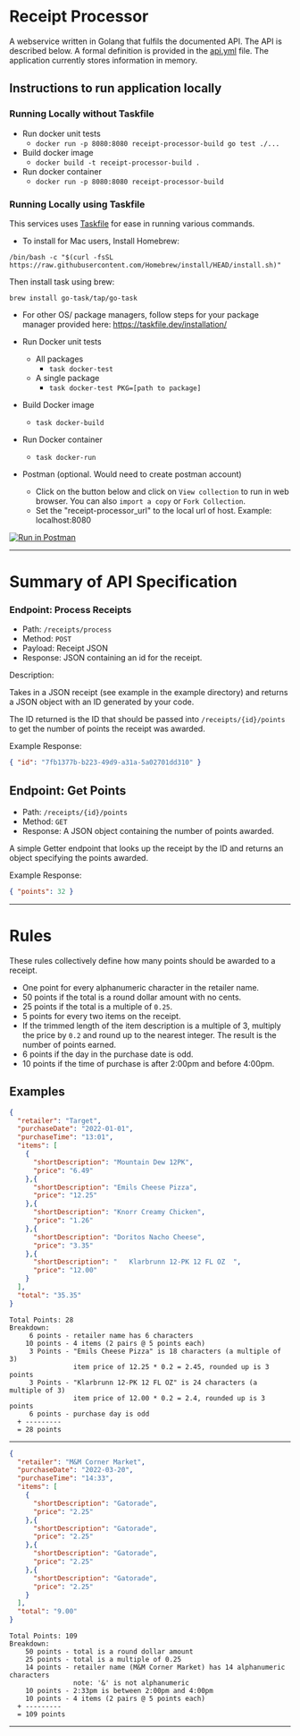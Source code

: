 # Receipt Processor

A webservice written in Golang that fulfils the documented API. The API is described below. A formal definition is provided 
in the [api.yml](./api.yml) file. The application currently stores information in memory.

## Instructions to run application locally

### Running Locally without Taskfile
* Run docker unit tests
  * ``` docker run -p 8080:8080 receipt-processor-build go test ./... ```
* Build docker image
  * ``` docker build -t receipt-processor-build . ```
* Run docker container
  * ``` docker run -p 8080:8080 receipt-processor-build ```

### Running Locally using Taskfile

This services uses [Taskfile](./Taskfile.yml) for ease in running various commands.

* To install for Mac users,
Install Homebrew:
```
/bin/bash -c "$(curl -fsSL https://raw.githubusercontent.com/Homebrew/install/HEAD/install.sh)"
```

Then install task using brew:
```
brew install go-task/tap/go-task
```

* For other OS/ package managers, follow steps for your package manager provided here: https://taskfile.dev/installation/

* Run Docker unit tests
    * All packages
      *  ```task docker-test```
    * A single package
      * ```task docker-test PKG=[path to package]```
* Build Docker image
    * ```task docker-build```
* Run Docker container
    * ```task docker-run```

* Postman (optional. Would need to create postman account)
    * Click on the button below and click on `View collection` to run in web browser. You can also `import a copy` or `Fork Collection`.
    * Set the "receipt-processor_url" to the local url of host. Example: localhost:8080

[![Run in Postman](https://run.pstmn.io/button.svg)](https://app.getpostman.com/run-collection/20550046-60ceb700-a977-4c73-a11b-27e0bdb8f04f?action=collection%2Ffork&collection-url=entityId%3D20550046-60ceb700-a977-4c73-a11b-27e0bdb8f04f%26entityType%3Dcollection%26workspaceId%3De2af4782-e8cd-4f79-ac8a-1d5130679b9a#?env%5Blocal%5D=W3sia2V5IjoicmVjZWlwdC1wcm9jZXNzb3JfdXJsIiwidmFsdWUiOiJsb2NhbGhvc3Q6ODA4MCIsImVuYWJsZWQiOnRydWUsInR5cGUiOiJkZWZhdWx0Iiwic2Vzc2lvblZhbHVlIjoibG9jYWxob3N0OjgwODAiLCJzZXNzaW9uSW5kZXgiOjB9XQ==)

---
# Summary of API Specification

### Endpoint: Process Receipts

* Path: `/receipts/process`
* Method: `POST`
* Payload: Receipt JSON
* Response: JSON containing an id for the receipt.

Description:

Takes in a JSON receipt (see example in the example directory) and returns a JSON object with an ID generated by your code.

The ID returned is the ID that should be passed into `/receipts/{id}/points` to get the number of points the receipt was awarded.

Example Response:
```json
{ "id": "7fb1377b-b223-49d9-a31a-5a02701dd310" }
```

## Endpoint: Get Points

* Path: `/receipts/{id}/points`
* Method: `GET`
* Response: A JSON object containing the number of points awarded.

A simple Getter endpoint that looks up the receipt by the ID and returns an object specifying the points awarded.

Example Response:
```json
{ "points": 32 }
```

---

# Rules

These rules collectively define how many points should be awarded to a receipt.

* One point for every alphanumeric character in the retailer name.
* 50 points if the total is a round dollar amount with no cents.
* 25 points if the total is a multiple of `0.25`.
* 5 points for every two items on the receipt.
* If the trimmed length of the item description is a multiple of 3, multiply the price by `0.2` and round up to the nearest integer. The result is the number of points earned.
* 6 points if the day in the purchase date is odd.
* 10 points if the time of purchase is after 2:00pm and before 4:00pm.


## Examples

```json
{
  "retailer": "Target",
  "purchaseDate": "2022-01-01",
  "purchaseTime": "13:01",
  "items": [
    {
      "shortDescription": "Mountain Dew 12PK",
      "price": "6.49"
    },{
      "shortDescription": "Emils Cheese Pizza",
      "price": "12.25"
    },{
      "shortDescription": "Knorr Creamy Chicken",
      "price": "1.26"
    },{
      "shortDescription": "Doritos Nacho Cheese",
      "price": "3.35"
    },{
      "shortDescription": "   Klarbrunn 12-PK 12 FL OZ  ",
      "price": "12.00"
    }
  ],
  "total": "35.35"
}
```
```text
Total Points: 28
Breakdown:
     6 points - retailer name has 6 characters
    10 points - 4 items (2 pairs @ 5 points each)
     3 Points - "Emils Cheese Pizza" is 18 characters (a multiple of 3)
                item price of 12.25 * 0.2 = 2.45, rounded up is 3 points
     3 Points - "Klarbrunn 12-PK 12 FL OZ" is 24 characters (a multiple of 3)
                item price of 12.00 * 0.2 = 2.4, rounded up is 3 points
     6 points - purchase day is odd
  + ---------
  = 28 points
```

----

```json
{
  "retailer": "M&M Corner Market",
  "purchaseDate": "2022-03-20",
  "purchaseTime": "14:33",
  "items": [
    {
      "shortDescription": "Gatorade",
      "price": "2.25"
    },{
      "shortDescription": "Gatorade",
      "price": "2.25"
    },{
      "shortDescription": "Gatorade",
      "price": "2.25"
    },{
      "shortDescription": "Gatorade",
      "price": "2.25"
    }
  ],
  "total": "9.00"
}
```
```text
Total Points: 109
Breakdown:
    50 points - total is a round dollar amount
    25 points - total is a multiple of 0.25
    14 points - retailer name (M&M Corner Market) has 14 alphanumeric characters
                note: '&' is not alphanumeric
    10 points - 2:33pm is between 2:00pm and 4:00pm
    10 points - 4 items (2 pairs @ 5 points each)
  + ---------
  = 109 points
```

---
